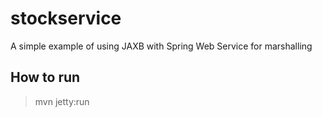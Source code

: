 stockservice
============

A simple example of using JAXB with Spring Web Service for marshalling


How to run
----------

>mvn jetty:run


